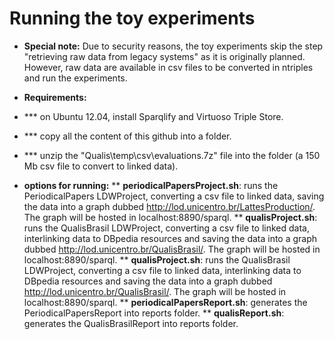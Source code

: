 Running the toy experiments
====
* **Special note:**
Due to security reasons, the toy experiments skip the step "retrieving raw data from legacy systems" as it is originally planned. However, raw data are available in csv files to be converted in ntriples and run the experiments.

* **Requirements:**
* *** on Ubuntu 12.04, install Sparqlify and Virtuoso Triple Store.
* *** copy all the content of this github into a folder.
* *** unzip the "Qualis\temp\csv\evaluations.7z" file into the folder (a 150 Mb csv file to convert to linked data).

* **options for running:**
** **periodicalPapersProject.sh**: runs the PeriodicalPapers LDWProject, converting a csv file to linked data, saving the data into a graph dubbed <http://lod.unicentro.br/LattesProduction/>. The graph will be hosted in localhost:8890/sparql.
** **qualisProject.sh**: runs the QualisBrasil LDWProject, converting a csv file to linked data, interlinking data to DBpedia resources and saving the data into a graph dubbed <http://lod.unicentro.br/QualisBrasil/>. The graph will be hosted in localhost:8890/sparql.
** **qualisProject.sh**: runs the QualisBrasil LDWProject, converting a csv file to linked data, interlinking data to DBpedia resources and saving the data into a graph dubbed <http://lod.unicentro.br/QualisBrasil/>. The graph will be hosted in localhost:8890/sparql.
** **periodicalPapersReport.sh**: generates the PeriodicalPapersReport into reports folder.
** **qualisReport.sh**: generates the QualisBrasilReport into reports folder.
